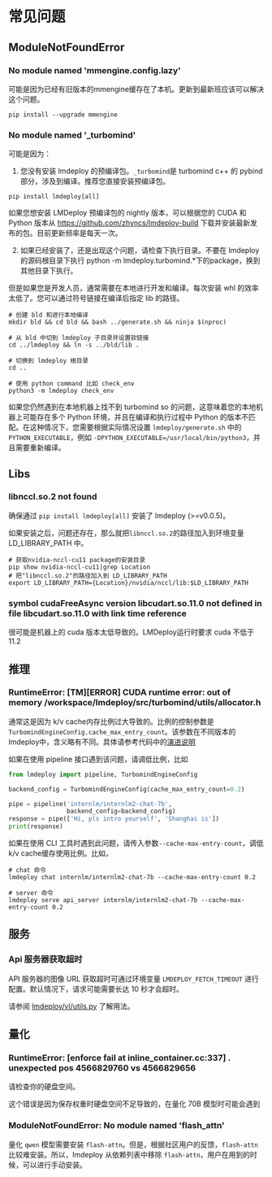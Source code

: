 # 常见问题

## ModuleNotFoundError

### No module named 'mmengine.config.lazy'

可能是因为已经有旧版本的mmengine缓存在了本机。更新到最新班应该可以解决这个问题。

```shell
pip install --upgrade mmengine
```

### No module named '\_turbomind'

可能是因为：

1. 您没有安装 lmdeploy 的预编译包。`_turbomind`是 turbomind c++ 的 pybind部分，涉及到编译。推荐您直接安装预编译包。

```shell
pip install lmdeploy[all]
```

如果您想安装 LMDeploy 预编译包的 nightly 版本，可以根据您的 CUDA 和 Python 版本从 https://github.com/zhyncs/lmdeploy-build 下载并安装最新发布的包。目前更新频率是每天一次。

2. 如果已经安装了，还是出现这个问题，请检查下执行目录。不要在 lmdeploy 的源码根目录下执行 python -m lmdeploy.turbomind.\*下的package，换到其他目录下执行。

但是如果您是开发人员，通常需要在本地进行开发和编译。每次安装 whl 的效率太低了。您可以通过符号链接在编译后指定 lib 的路径。

```shell
# 创建 bld 和进行本地编译
mkdir bld && cd bld && bash ../generate.sh && ninja $(nproc)

# 从 bld 中切到 lmdeploy 子目录并设置软链接
cd ../lmdeploy && ln -s ../bld/lib .

# 切换到 lmdeploy 根目录
cd ..

# 使用 python command 比如 check_env
python3 -m lmdeploy check_env
```

如果您仍然遇到在本地机器上找不到 turbomind so 的问题，这意味着您的本地机器上可能存在多个 Python 环境，并且在编译和执行过程中 Python 的版本不匹配。在这种情况下，您需要根据实际情况设置 `lmdeploy/generate.sh` 中的 `PYTHON_EXECUTABLE`，例如 `-DPYTHON_EXECUTABLE=/usr/local/bin/python3`，并且需要重新编译。

## Libs

### libnccl.so.2 not found

确保通过 `pip install lmdeploy[all]` 安装了 lmdeploy (>=v0.0.5)。

如果安装之后，问题还存在，那么就把`libnccl.so.2`的路径加入到环境变量 LD_LIBRARY_PATH 中。

```shell
# 获取nvidia-nccl-cu11 package的安装目录
pip show nvidia-nccl-cu11|grep Location
# 把"libnccl.so.2"的路径加入到 LD_LIBRARY_PATH
export LD_LIBRARY_PATH={Location}/nvidia/nccl/lib:$LD_LIBRARY_PATH
```

### symbol cudaFreeAsync version libcudart.so.11.0 not defined in file libcudart.so.11.0 with link time reference

很可能是机器上的 cuda 版本太低导致的。LMDeploy运行时要求 cuda 不低于 11.2

## 推理

### RuntimeError: \[TM\]\[ERROR\] CUDA runtime error: out of memory /workspace/lmdeploy/src/turbomind/utils/allocator.h

通常这是因为 k/v cache内存比例过大导致的。比例的控制参数是 `TurbomindEngineConfig.cache_max_entry_count`。该参数在不同版本的 lmdeploy中，含义略有不同。具体请参考代码中的[演进说明](https://github.com/InternLM/lmdeploy/blob/52419bd5b6fb419a5e3aaf3c3b4dea874b17e094/lmdeploy/messages.py#L107)

如果在使用 pipeline 接口遇到该问题，请调低比例，比如

```python
from lmdeploy import pipeline, TurbomindEngineConfig

backend_config = TurbomindEngineConfig(cache_max_entry_count=0.2)

pipe = pipeline('internlm/internlm2-chat-7b',
                backend_config=backend_config)
response = pipe(['Hi, pls intro yourself', 'Shanghai is'])
print(response)
```

如果在使用 CLI 工具时遇到此问题，请传入参数`--cache-max-entry-count`，调低 k/v cache缓存使用比例。比如，

```shell
# chat 命令
lmdeploy chat internlm/internlm2-chat-7b --cache-max-entry-count 0.2

# server 命令
lmdeploy serve api_server internlm/internlm2-chat-7b --cache-max-entry-count 0.2
```

## 服务

### Api 服务器获取超时

API 服务器的图像 URL 获取超时可通过环境变量 `LMDEPLOY_FETCH_TIMEOUT` 进行配置。默认情况下，请求可能需要长达 10 秒才会超时。

请参阅 [lmdeploy/vl/utils.py](https://github.com/InternLM/lmdeploy/blob/7b6876eafcb842633e0efe8baabe5906d7beeeea/lmdeploy/vl/utils.py#L31) 了解用法。

## 量化

### RuntimeError: \[enforce fail at inline_container.cc:337\] . unexpected pos 4566829760 vs 4566829656

请检查你的硬盘空间。

这个错误是因为保存权重时硬盘空间不足导致的，在量化 70B 模型时可能会遇到

### ModuleNotFoundError: No module named 'flash_attn'

量化 `qwen` 模型需要安装 `flash-attn`。但是，根据社区用户的反馈，`flash-attn` 比较难安装。所以，lmdeploy 从依赖列表中移除 `flash-attn`，用户在用到的时候，可以进行手动安装。
